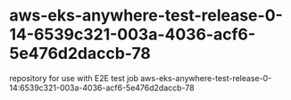 # aws-eks-anywhere-test-release-0-14-6539c321-003a-4036-acf6-5e476d2daccb-78
repository for use with E2E test job aws-eks-anywhere-test-release-0-14:6539c321-003a-4036-acf6-5e476d2daccb-78
